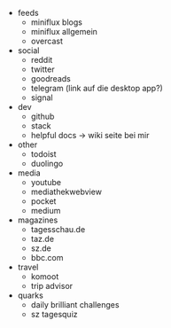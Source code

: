 - feeds
	- miniflux blogs
	- miniflux allgemein
	- overcast
- social
	- reddit
	- twitter
	- goodreads
	- telegram (link auf die desktop app?)
  - signal
- dev
	- github
	- stack
	- helpful docs -> wiki seite bei mir
- other
  - todoist
  - duolingo
- media
	- youtube
	- mediathekwebview
	- pocket
	- medium
- magazines
  - tagesschau.de
  - taz.de
  - sz.de
  - bbc.com
- travel
	- komoot
	- trip advisor
- quarks
	- daily brilliant challenges
	- sz tagesquiz